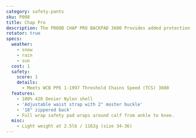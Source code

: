```yaml
---
category: safety-pants
sku: P008
title: Chap Pro
description: The P008B CHAP PRO BACKPAD 3600 Provides added protection and
rotator: true
specs:
  weather:
    - snow
    - rain
    - sun
  cost: 1
  safety:
    score: 1
    details:
      - Meets WCB PPE 1-1997 Threshold Chains Speed (TCS) 3600
  features:
    - 100% 420 Denier Nylon shell
    - 'Adjustable waist strap with 2" moster buckle'
    - '18" zippered back'
    - Full wrap safety pad wraps around calf from ankle to knee.
  misc:
    - Light weight at 2.5lb / 1162g (size 34-36)
---
```

